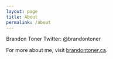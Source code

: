 ```yaml
---
layout: page
title: About
permalink: /about
---
```


Brandon Toner
Twitter: @brandontoner

For more about me, visit [brandontoner.ca](http://brandontoner.ca/hello.opml).
